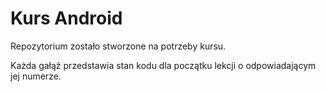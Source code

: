 # Kurs Android

Repozytorium zostało stworzone na potrzeby kursu.

Każda gałąź przedstawia stan kodu dla początku lekcji o odpowiadającym jej numerze.
